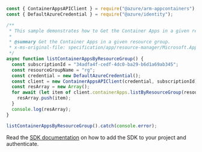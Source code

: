```javascript
const { ContainerAppsAPIClient } = require("@azure/arm-appcontainers");
const { DefaultAzureCredential } = require("@azure/identity");

/**
 * This sample demonstrates how to Get the Container Apps in a given resource group.
 *
 * @summary Get the Container Apps in a given resource group.
 * x-ms-original-file: specification/app/resource-manager/Microsoft.App/stable/2022-03-01/examples/ContainerApps_ListByResourceGroup.json
 */
async function listContainerAppsByResourceGroup() {
  const subscriptionId = "34adfa4f-cedf-4dc0-ba29-b6d1a69ab345";
  const resourceGroupName = "rg";
  const credential = new DefaultAzureCredential();
  const client = new ContainerAppsAPIClient(credential, subscriptionId);
  const resArray = new Array();
  for await (let item of client.containerApps.listByResourceGroup(resourceGroupName)) {
    resArray.push(item);
  }
  console.log(resArray);
}

listContainerAppsByResourceGroup().catch(console.error);
```

Read the [SDK documentation](https://github.com/Azure/azure-sdk-for-js/blob/%40azure%2Farm-appcontainers_1.0.0/sdk/appcontainers/arm-appcontainers/README.md) on how to add the SDK to your project and authenticate.
